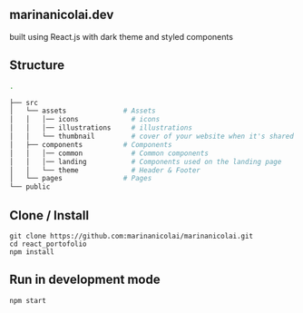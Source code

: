 ## marinanicolai.dev
built using React.js with dark theme and styled components

## Structure

```bash
.

├── src
│   └── assets              # Assets
│   │   │── icons             # icons
│   │   │── illustrations     # illustrations
│   │   └── thumbnail         # cover of your website when it's shared to social media
│   ├── components          # Components
│   │   │── common            # Common components
│   │   │── landing           # Components used on the landing page
│   │   └── theme             # Header & Footer
│   └── pages               # Pages
└── public                  
```

## Clone / Install

```
git clone https://github.com:marinanicolai/marinanicolai.git
cd react_portofolio
npm install
```

## Run in development mode

```
npm start
```
